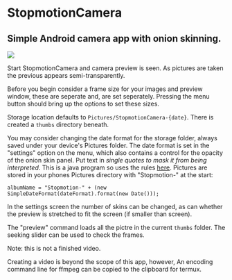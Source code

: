 # StopmotionCamera

## Simple Android camera app with onion skinning.

![](https://gitlab.com/robin.t.potter/stopmotioncamera-the-revenge/badges/master/pipeline.svg)

Start StopmotionCamera and camera preview is seen.
As pictures are taken the previous appears semi-transparently.

Before you begin consider a frame size for your images and preview window,
these are seperate and, are set seperately.
Pressing the menu button should bring up the options to set these sizes.

Storage location defaults to ```Pictures/StopmotionCamera-{date}```.
There is created a ```thumbs``` directory beneath.

You may consider changing the date format for the storage folder, always saved under your device's Pictures folder.
The date format is set in the "settings" option on the menu, which also contains a control for the opacity of the onion skin panel.
Put text in _single quotes to mask it from being interpreted_. This is a java program so uses the rules [here](https://docs.oracle.com/javase/7/docs/api/java/text/SimpleDateFormat.html).
Pictures are stored in your phones Pictures directory with "Stopmotion-" at the start:

```
albumName = "Stopmotion-" + (new SimpleDateFormat(dateFormat).format(new Date()));
```

In the settings screen the number of skins can
be changed, as can whether the preview is
stretched to fit the screen (if smaller than screen).

The "preview" command loads all the pictre in the current ```thumbs``` folder.
The seeking slider can be used to check the frames.

Note: this is not a finished video.

Creating a video is beyond the scope of this app, however,
An encoding command line for ffmpeg can be copied to the clipboard
for termux.

